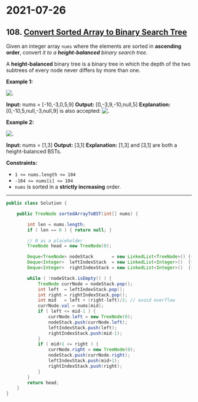 # 2021-07-26

## 108. [Convert Sorted Array to Binary Search Tree](https://leetcode.com/problems/convert-sorted-array-to-binary-search-tree/)

Given an integer array `nums` where the elements are sorted in **ascending order**, convert _it to a **height-balanced** binary search tree_.

A **height-balanced** binary tree is a binary tree in which the depth of the two subtrees of every node never differs by more than one.

**Example 1:**

![.](https://assets.leetcode.com/uploads/2021/02/18/btree1.jpg)

**Input:** nums = \[-10,-3,0,5,9\]
**Output:** \[0,-3,9,-10,null,5\]
**Explanation:** \[0,-10,5,null,-3,null,9\] is also accepted:
![.](https://assets.leetcode.com/uploads/2021/02/18/btree2.jpg)

**Example 2:**

![.](https://assets.leetcode.com/uploads/2021/02/18/btree.jpg)

**Input:** nums = \[1,3\]
**Output:** \[3,1\]
**Explanation:** \[1,3\] and \[3,1\] are both a height-balanced BSTs.

**Constraints:**

- `1 <= nums.length <= 104`
- `-104 <= nums[i] <= 104`
- `nums` is sorted in a **strictly increasing** order.

---

```java
public class Solution {

    public TreeNode sortedArrayToBST(int[] nums) {

        int len = nums.length;
        if ( len == 0 ) { return null; }

        // 0 as a placeholder
        TreeNode head = new TreeNode(0);

        Deque<TreeNode> nodeStack       = new LinkedList<TreeNode>() {{ push(head);  }};
        Deque<Integer>  leftIndexStack  = new LinkedList<Integer>()  {{ push(0);     }};
        Deque<Integer>  rightIndexStack = new LinkedList<Integer>()  {{ push(len-1); }};

        while ( !nodeStack.isEmpty() ) {
            TreeNode currNode = nodeStack.pop();
            int left  = leftIndexStack.pop();
            int right = rightIndexStack.pop();
            int mid   = left + (right-left)/2; // avoid overflow
            currNode.val = nums[mid];
            if ( left <= mid-1 ) {
                currNode.left = new TreeNode(0);
                nodeStack.push(currNode.left);
                leftIndexStack.push(left);
                rightIndexStack.push(mid-1);
            }
            if ( mid+1 <= right ) {
                currNode.right = new TreeNode(0);
                nodeStack.push(currNode.right);
                leftIndexStack.push(mid+1);
                rightIndexStack.push(right);
            }
        }
        return head;
    }
}
```
